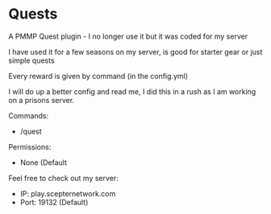 # Quests

A PMMP Quest plugin - I no longer use it but it was coded for my server

I have used it for a few seasons on my server, is good for starter gear or just simple quests

Every reward is given by command (in the config.yml)

I will do up a better config and read me, I did this in a rush as I am working on a prisons server.

Commands:

- /quest

Permissions:

- None (Default

Feel free to check out my server:

- IP: play.scepternetwork.com
- Port: 19132 (Default)
